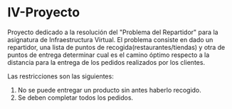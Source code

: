 # IV-Proyecto
Proyecto dedicado a la resolución del "Problema del Repartidor" para la asignatura de Infraestructura Virtual. El problema consiste en dado un repartidor, una lista de puntos de recogida(restaurantes/tiendas) y otra de puntos de entrega determinar cual es el camino óptimo respecto a la distancia para la entrega de los pedidos realizados por los clientes. 

Las restricciones son las siguientes:
1. No se puede entregar un producto sin antes haberlo recogido.
2. Se deben completar todos los pedidos.
